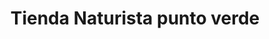 ---
title: "Tienda Naturista punto verde"
url: /pereira/tienda-naturista-punto-verde/
shop: Gemüse & Obst
---